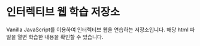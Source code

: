 # 인터렉티브 웹 학습 저장소

Vanilla JavaScript를 이용하여 인터렉티브 웹을 연습하는 저장소입니다. 해당 html 파일을 열면 학습한 내용을 확인할 수 있습니다.
